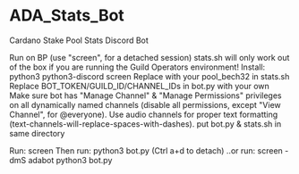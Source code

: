 # ADA_Stats_Bot
Cardano Stake Pool Stats Discord Bot

Run on BP (use "screen", for a detached session)
stats.sh will only work out of the box if you are running the Guild Operators environment!
Install: python3 python3-discord screen
Replace with your pool_bech32 in stats.sh
Replace BOT_TOKEN/GUILD_ID/CHANNEL_IDs in bot.py with your own
Make sure bot has "Manage Channel" & "Manage Permissions" privileges on all dynamically named channels (disable all permissions, except "View Channel", for @everyone).
Use audio channels for proper text formatting (text-channels-will-replace-spaces-with-dashes).
put bot.py & stats.sh in same directory

Run: screen 
Then run: python3 bot.py (Ctrl a+d to detach)
  ..or run: screen -dmS adabot python3 bot.py

